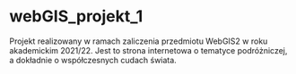 # webGIS_projekt_1

Projekt realizowany w ramach zaliczenia przedmiotu WebGIS2 w roku akademickim 2021/22.
Jest to strona internetowa o tematyce podróżniczej, a dokładnie o współczesnych cudach świata.
